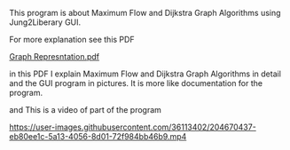 This program is about Maximum Flow and Dijkstra Graph Algorithms using Jung2Liberary GUI.

For more explanation see this PDF

[Graph Represntation.pdf](https://github.com/eslam11993377/GraphRepresentation1/files/10108601/Graph.Represntation.pdf)

in this PDF I explain Maximum Flow and Dijkstra Graph Algorithms in detail and the GUI program in pictures.
It is more like documentation for the program.

and This is a video of part of the program


https://user-images.githubusercontent.com/36113402/204670437-eb80ee1c-5a13-4056-8d01-72f984bb46b9.mp4

